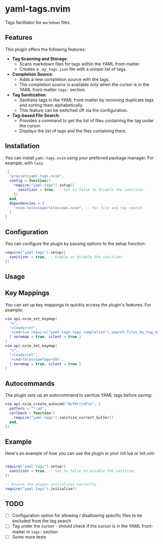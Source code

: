 # yaml-tags.nvim

Tags facilitator for `markdown` files.

## Features

This plugin offers the following features:

- **Tag Scanning and Storage**:
  - Scans markdown files for tags within the YAML front-matter.
  - Creates a `.my_tags.json` file with a unique list of tags.
- **Completion Source**:
  - Adds a new completion source with the tags.
  - The completion source is available only when the cursor is in the YAML front-matter `tags:` section.
- **Tag Sanitization**:
  - Sanitizes tags in the YAML front-matter by removing duplicate tags and sorting them alphabetically.
  - This feature can be switched off via the configuration.
- **Tag-based File Search**:
  - Provides a command to get the list of files containing the tag under the cursor.
  - Displays the list of tags and the files containing them.

## Installation

You can install `yaml-tags.nvim` using your preferred package manager. For example, with `lazy`:

```lua
 {
  "praczet/yaml-tags.nvim",
  config = function()
    require("yaml-tags").setup({
      sanitizer = true, -- Set to false to disable the sanitizer
    })
  end,
  dependencies = {
    "nvim-telescope/telescope.nvim", -- for file and tag search
  }
}
```

## Configuration

You can configure the plugin by passing options to the setup function:

```lua
require("yaml-tags").setup({
  sanitizer = true, -- Enable or disable the sanitizer
})
```

## Usage

## Key Mappings

You can set up key mappings to quickly access the plugin's features. For example:

```lua
vim.api.nvim_set_keymap(
  "n",
  "<leader>nt",
  '<cmd>lua require("yaml-tags.tags_completion").search_files_by_tag_under_cursor()<CR>',
  { noremap = true, silent = true }
)
vim.api.nvim_set_keymap(
  "n",
  "<leader>nl",
  '<cmd>TelescopeTags<CR>',
  { noremap = true, silent = true }
)
```

## Autocommands

The plugin sets up an autocommand to sanitize YAML tags before saving:

```lua
vim.api.nvim_create_autocmd("BufWritePre", {
  pattern = "*.md",
  callback = function()
    require("yaml-tags").sanitize_current_buffer()
  end,
})
```

## Example

Here's an example of how you can use the plugin in your init.lua or init.vim:

```lua

require("yaml-tags").setup({
  sanitizer = true, -- Set to false to disable the sanitizer
})

-- Ensure the plugin initializes correctly
require("yaml-tags").initialize()
```

## TODO

- [ ] Configuration option for allowing / disallowing specific files
      to be excluded from the tag search
- [ ] Tag under the cursor - should check if the cursor is in the YAML
      front-matter in `tags:` section
- [ ] Some more tests
